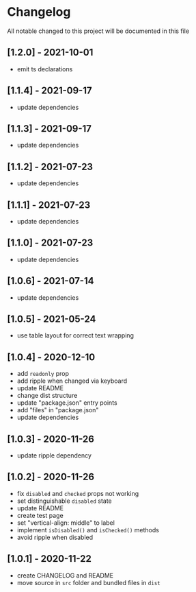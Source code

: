 # Changelog
All notable changed to this project will be documented in this file

## [1.2.0] - 2021-10-01
- emit ts declarations

## [1.1.4] - 2021-09-17
- update dependencies

## [1.1.3] - 2021-09-17
- update dependencies

## [1.1.2] - 2021-07-23
- update dependencies

## [1.1.1] - 2021-07-23
- update dependencies

## [1.1.0] - 2021-07-23
- update dependencies

## [1.0.6] - 2021-07-14
- update dependencies

## [1.0.5] - 2021-05-24
- use table layout for correct text wrapping

## [1.0.4] - 2020-12-10
- add `readonly` prop
- add ripple when changed via keyboard
- update README
- change dist structure
- update "package.json" entry points
- add "files" in "package.json"
- update dependencies

## [1.0.3] - 2020-11-26
- update ripple dependency

## [1.0.2] - 2020-11-26
- fix `disabled` and `checked` props not working
- set distinguishable `disabled` state
- update README
- create test page
- set "vertical-align: middle" to label
- implement `isDisabled()` and `isChecked()` methods
- avoid ripple when disabled

## [1.0.1] - 2020-11-22
- create CHANGELOG and README
- move source in `src` folder and bundled files in `dist`